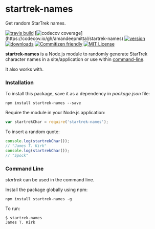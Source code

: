 # startrek-names
Get random StarTrek names.

[![travis build](https://img.shields.io/travis/amandeepmittal/startrek-names.svg)](https://travis-ci.org/amandeepmittal/startrek-names/builds/151038418)
[![codecov coverage](https://img.shields.io/codecov/c/github/amandeepmittal/startrek-names.svg?)](https://codecov.io/gh/amandeepmittal/startrek-names)
[![version](https://img.shields.io/npm/v/startrek-names.svg?style=flat-square)](http://npmjs.com/startrek-names)
[![downloads](https://img.shields.io/npm/dm/startrek-names.svg?style=flat-square)](http://npm-stat.com/charts.html?package=startrek-names&from=2015-08-01)
[![Commitizen friendly](https://img.shields.io/badge/commitizen-friendly-brightgreen.svg?style=flat-square)](http://commitizen.github.io/cz-cli/)
[![MIT License](https://img.shields.io/npm/l/stack-overflow-copy-paste.svg?style=flat-square)](http://opensource.org/licenses/MIT)


**startrek-names** is a Node.js module to randomly generate StarTrek character names in a site/application or use within [command-line](#command-line).

It also works with.

### Installation
To install this package, save it as a dependency in _package.json_ file:

```shell
npm install startrek-names --save
```

Require the module in your Node.js application:

```javascript
var startrekChar = require('startrek-names');
```

To insert a random quote:
```javascript
console.log(startrekChar());
// "James T. Kirk"
console.log(startrekChar());
// "Spock"
```

### Command Line
_startrek_ can be used in the command line.

Install the package globally using npm:
```shell
npm install startrek-names -g
```

To run:
```
$ startrek-names
James T. Kirk
```